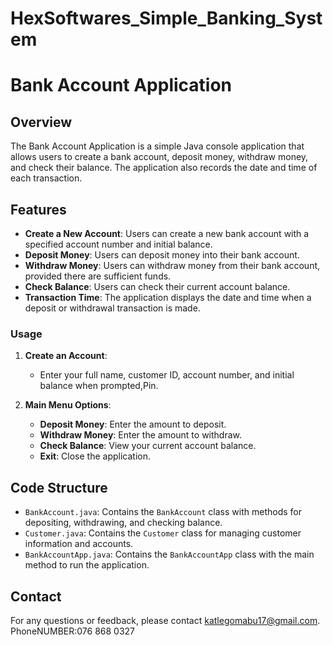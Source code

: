# HexSoftwares_Simple_Banking_System
# Bank Account Application

## Overview

The Bank Account Application is a simple Java console application that allows users to create a bank account, deposit money, withdraw money, and check their balance. The application also records the date and time of each transaction.
## Features

- **Create a New Account**: Users can create a new bank account with a specified account number and initial balance.
- **Deposit Money**: Users can deposit money into their bank account.
- **Withdraw Money**: Users can withdraw money from their bank account, provided there are sufficient funds.
- **Check Balance**: Users can check their current account balance.
- **Transaction Time**: The application displays the date and time when a deposit or withdrawal transaction is made.
### Usage

1. **Create an Account**:
   - Enter your full name, customer ID, account number, and initial balance when prompted,Pin.

2. **Main Menu Options**:
   - **Deposit Money**: Enter the amount to deposit.
   - **Withdraw Money**: Enter the amount to withdraw.
   - **Check Balance**: View your current account balance.
   - **Exit**: Close the application.
## Code Structure

- `BankAccount.java`: Contains the `BankAccount` class with methods for depositing, withdrawing, and checking balance.
- `Customer.java`: Contains the `Customer` class for managing customer information and accounts.
- `BankAccountApp.java`: Contains the `BankAccountApp` class with the main method to run the application.
## Contact

For any questions or feedback, please contact katlegomabu17@gmail.com.
PhoneNUMBER:076 868 0327
